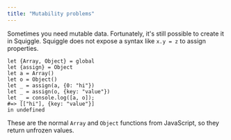 ```yaml
---
title: "Mutability problems"
---
```


Sometimes you need mutable data. Fortunately, it's still possible to create it
in Squiggle. Squiggle does not expose a syntax like `x.y = z` to assign
properties.

    let {Array, Object} = global
    let {assign} = Object
    let a = Array()
    let o = Object()
    let _ = assign(a, {0: "hi"})
    let _ = assign(o, {key: "value"})
    let _ = console.log([a, o]);
    #=> [["hi"], {key: "value"}]
    in undefined

These are the normal `Array` and `Object` functions from JavaScript, so they
return unfrozen values.
